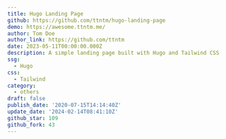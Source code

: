 ```yaml
---
title: Hugo Landing Page
github: https://github.com/ttntm/hugo-landing-page
demo: https://awesome.ttntm.me/
author: Tom Doe
author_link: https://github.com/ttntm
date: 2023-05-11T00:00:00.000Z
description: A simple landing page built with Hugo and Tailwind CSS
ssg:
  - Hugo
css:
  - Tailwind
category:
  - others
draft: false
publish_date: '2020-07-15T14:14:40Z'
update_date: '2024-02-14T08:41:10Z'
github_star: 109
github_fork: 43
---
```

